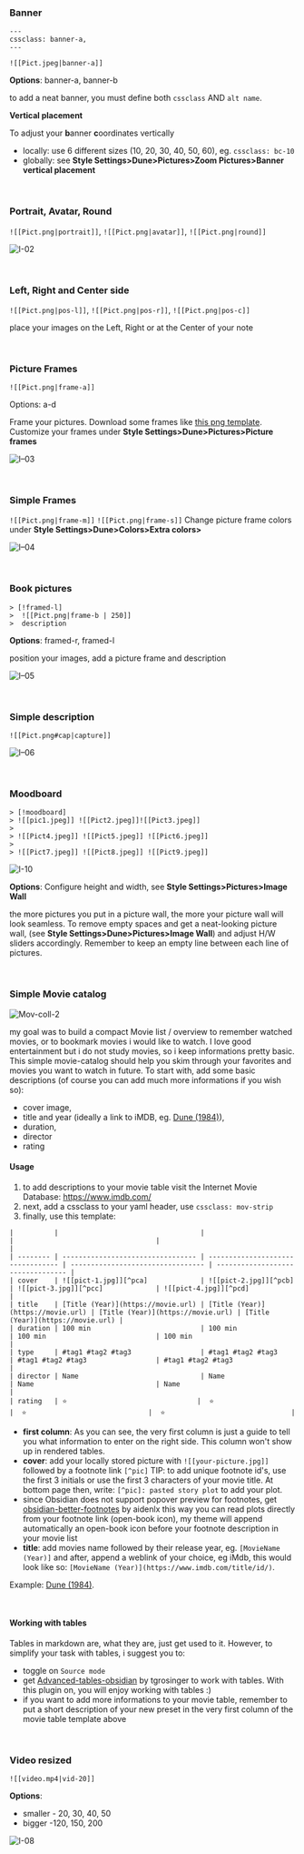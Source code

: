 ### Banner

```
---
cssclass: banner-a,
---
```
`![[Pict.jpeg|banner-a]]`

**Options**: banner-a, banner-b

to add a neat banner, you must define both `cssclass` AND `alt name`. 

**Vertical placement**

To adjust your **b**anner **c**oordinates vertically 
- locally: use 6 different sizes (10, 20, 30, 40, 50, 60), eg. `cssclass: bc-10` 
- globally: see **Style Settings>Dune>Pictures>Zoom Pictures>Banner vertical placement** 

<br>

### Portrait, Avatar, Round

`![[Pict.png|portrait]]`, `![[Pict.png|avatar]]`,  `![[Pict.png|round]]`


![I-02](https://user-images.githubusercontent.com/48620536/222981873-06037136-9876-45eb-b0a8-468ed5227443.png)

<br>

### Left, Right and Center side

`![[Pict.png|pos-l]]`, `![[Pict.png|pos-r]]`, `![[Pict.png|pos-c]]`

place your images on the Left, Right or at the Center of your note

<br>

### Picture Frames

`![[Pict.png|frame-a]]` 

Options: a-d

Frame your pictures. Download some frames like [this png template](https://pngimg.com/image/91008). Customize your frames under **Style Settings>Dune>Pictures>Picture frames**

![I–03](https://user-images.githubusercontent.com/48620536/222982094-4943ac34-34be-4587-8365-78408b671aff.png)

<br>

### Simple Frames

`![[Pict.png|frame-m]]` `![[Pict.png|frame-s]]`
Change picture frame colors under **Style Settings>Dune>Colors>Extra colors>** 

![I–04](https://user-images.githubusercontent.com/48620536/222982126-2f17ba6c-9df1-4d13-8bad-9738f3072cc6.png)

<br>

### Book pictures

```
> [!framed-l] 
>  ![[Pict.png|frame-b | 250]]
>  description
```
**Options**: framed-r, framed-l

position your images, add a picture frame and description 

![I–05](https://user-images.githubusercontent.com/48620536/222982159-2f481d4c-634e-491f-9ac6-8b73ecbda539.png)

<br>

### Simple description

`![[Pict.png#cap|capture]]`

![I–06](https://user-images.githubusercontent.com/48620536/222982200-63caf748-6a65-42e3-a927-f262103943e6.png)

<br>

### Moodboard

```
> [!moodboard]
> ![[pic1.jpeg]] ![[Pict2.jpeg]]![[Pict3.jpeg]]
> 
> ![[Pict4.jpeg]] ![[Pict5.jpeg]] ![[Pict6.jpeg]] 
> 
> ![[Pict7.jpeg]] ![[Pict8.jpeg]] ![[Pict9.jpeg]] 
```
![I-10](https://user-images.githubusercontent.com/48620536/223212661-17a473b1-8151-4aac-b558-42c7fafe59a1.jpg)

**Options**: Configure height and width, see **Style Settings>Pictures>Image Wall**

the more pictures you put in a picture wall, the more your picture wall will look seamless. To remove empty spaces and get a neat-looking picture wall, (see **Style Settings>Dune>Pictures>Image Wall**) and adjust H/W sliders accordingly. Remember to keep an empty line between each line of pictures. 

<br>

### Simple Movie catalog

![Mov-coll-2](https://user-images.githubusercontent.com/48620536/225926038-afdc2964-60b9-4afd-9472-0f1057d99a49.png)

my goal was to build a compact Movie list / overview to remember watched movies, or to bookmark movies i would like to watch. I love good entertainment but i do not study movies, so i keep informations pretty basic. This simple movie-catalog should help you skim through your favorites and movies you want to watch in future. To start with, add some basic descriptions (of course you can add much more informations if you wish so):

- cover image,
- title and year (ideally a link to iMDB, eg. [Dune (1984)](https://www.imdb.com/title/tt0087182/)),
- duration,
- director
- rating

#### Usage
1) to add descriptions to your movie table visit the Internet Movie Database: https://www.imdb.com/ 
2) next, add a cssclass to your yaml header, use `cssclass: mov-strip`
3) finally, use this template:

```
|          |                                   |                                   |                                   |                                   |
| -------- | --------------------------------- | --------------------------------- | --------------------------------- | --------------------------------- |
| cover    | ![[pict-1.jpg]][^pca]             | ![[pict-2.jpg]][^pcb]             | ![[pict-3.jpg]][^pcc]             | ![[pict-4.jpg]][^pcd]             |
| title    | [Title (Year)](https://movie.url) | [Title (Year)](https://movie.url) | [Title (Year)](https://movie.url) | [Title (Year)](https://movie.url) |
| duration | 100 min                           | 100 min                           | 100 min                           | 100 min                           |
| type     | #tag1 #tag2 #tag3                 | #tag1 #tag2 #tag3                 | #tag1 #tag2 #tag3                 | #tag1 #tag2 #tag3                 |
| director | Name                              | Name                              | Name                              | Name                              |
| rating   | ⭐️                                |  ⭐️                               |  ⭐️                              |  ⭐️                               |
```

- **first column**: As you can see, the very first column is just a guide to tell you what information to enter on the right side. This column won't show up in rendered tables. 
- **cover**: add your locally stored picture with `![[your-picture.jpg]]` followed by a footnote link `[^pic]` TIP: to add unique footnote id's, use the first 3 initials or use the first 3 characters of your movie title. At bottom page then, write:  `[^pic]: pasted story plot` to add your plot.
- since Obsidian does not support popover preview for footnotes, get [obsidian-better-footnotes](https://github.com/jancbeck/obsidian-better-footnotes) by aidenlx this way you can read plots directly from your footnote link (open-book icon), my theme will append automatically an open-book icon before your footnote description in your movie list 
- **title**: add movies name followed by their release year, eg. `[MovieName (Year)]` and after, append a weblink of your choice, eg iMdb, this would look like so: `[MovieName (Year)](https://www.imdb.com/title/id/)`. 

Example: [Dune (1984)](https://www.imdb.com/title/tt0087182/). 

<br>

#### Working with tables

Tables in markdown are, what they are, just get used to it.
However, to simplify your task with tables, i suggest you to:
- toggle on `Source mode`
- get [Advanced-tables-obsidian](https://github.com/tgrosinger/advanced-tables-obsidian) by tgrosinger to work with tables. With this plugin on, you will enjoy working with tables :)
- if you want to add more informations to your movie table, remember to put a short description of your new preset in the very first column of the movie table template above

<br>

### Video resized 

`![[video.mp4|vid-20]] `

**Options**: 
- smaller - 20, 30, 40, 50
- bigger -120, 150, 200

![I-08](https://user-images.githubusercontent.com/48620536/222982358-5d0eefcd-435a-4871-b73f-dcb46f973c96.png)
